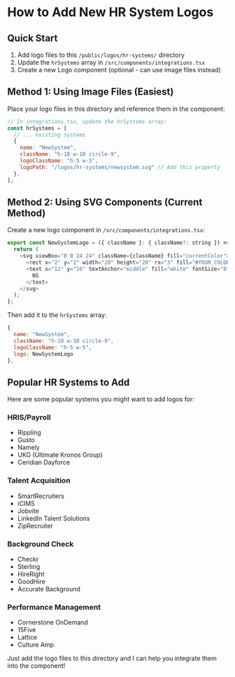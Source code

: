 # How to Add New HR System Logos

## Quick Start
1. Add logo files to this `/public/logos/hr-systems/` directory
2. Update the `hrSystems` array in `/src/components/integrations.tsx`
3. Create a new Logo component (optional - can use image files instead)

## Method 1: Using Image Files (Easiest)
Place your logo files in this directory and reference them in the component:

```javascript
// In integrations.tsx, update the hrSystems array:
const hrSystems = [
  // ... existing systems
  { 
    name: "NewSystem", 
    className: "h-10 w-10 circle-9", 
    logoClassName: "h-5 w-5", 
    logoPath: "/logos/hr-systems/newsystem.svg" // Add this property
  },
];
```

## Method 2: Using SVG Components (Current Method)
Create a new logo component in `/src/components/integrations.tsx`:

```javascript
export const NewSystemLogo = ({ className }: { className?: string }) => {
  return (
    <svg viewBox="0 0 24 24" className={className} fill="currentColor">
      <rect x="2" y="2" width="20" height="20" rx="3" fill="#YOUR_COLOR"/>
      <text x="12" y="16" textAnchor="middle" fill="white" fontSize="8" fontWeight="bold">
        NS
      </text>
    </svg>
  );
};
```

Then add it to the `hrSystems` array:
```javascript
{ 
  name: "NewSystem", 
  className: "h-10 w-10 circle-9", 
  logoClassName: "h-5 w-5", 
  logo: NewSystemLogo 
},
```

## Popular HR Systems to Add
Here are some popular systems you might want to add logos for:

### HRIS/Payroll
- Rippling
- Gusto  
- Namely
- UKG (Ultimate Kronos Group)
- Ceridian Dayforce

### Talent Acquisition  
- SmartRecruiters
- iCIMS
- Jobvite
- LinkedIn Talent Solutions
- ZipRecruiter

### Background Check
- Checkr
- Sterling
- HireRight
- GoodHire
- Accurate Background

### Performance Management
- Cornerstone OnDemand
- 15Five
- Lattice
- Culture Amp

Just add the logo files to this directory and I can help you integrate them into the component!